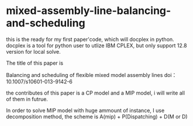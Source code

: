 # mixed-assembly-line-balancing-and-scheduling
this is the ready for my first paper'code, which will docplex in python.
docplex is a tool for python user to utlize IBM CPLEX, but only support 12.8 version for local solve.

The title of this paper is 

Balancing and scheduling of flexible mixed model assembly lines
doi：10.1007/s10601-013-9142-6

the contributes of this paper is a CP model and a MIP model, i will write all of them in futrue.

In order to solve MIP model with huge ammount of instance, I use decomposition method, the scheme is 
A(mip) + P(Dispatching) + D(M or D)
